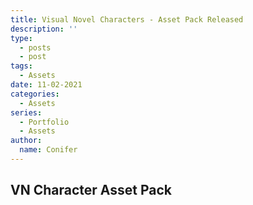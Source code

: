 ```yaml
---
title: Visual Novel Characters - Asset Pack Released
description: ''
type:
  - posts
  - post
tags:
  - Assets
date: 11-02-2021
categories:
  - Assets
series:
  - Portfolio
  - Assets
author:
  name: Conifer
---
```

## VN Character Asset Pack


[go]: https://golang.org/

[gohtmltemplate]: https://golang.org/pkg/html/template/
